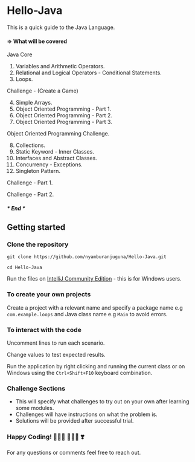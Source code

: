 # Hello-Java
  This is a quick guide to the Java Language.
 
  #### => What will be covered 
  Java Core
  1. Variables and Arithmetic Operators.
  2. Relational and Logical Operators - Conditional Statements.
  3. Loops.
  
   Challenge - (Create a Game)
  
  4. Simple Arrays.
  5. Object Oriented Programming - Part 1.
  6. Object Oriented Programming - Part 2.
  7. Object Oriented Programming - Part 3.
  
  Object Oriented Programming Challenge.
  
  8. Collections.
  9. Static Keyword - Inner Classes.
  10. Interfaces and Abstract Classes.
  11. Concurrency - Exceptions.
  12. Singleton Pattern.
  
   Challenge - Part 1.
  
   Challenge - Part 2. 
  ##### * End *
 
## Getting started

### Clone the repository

```
git clone https://github.com/nyamburanjuguna/Hello-Java.git

cd Hello-Java
```
Run the files on [IntelliJ Community Edition](https://www.jetbrains.com/idea/download/#section=windows) - this is for Windows users.

### To create your own projects
Create a project with a relevant name and specify a package name e.g ```com.example.loops``` and Java class name e.g ```Main``` to avoid errors.

### To interact with the code
Uncomment lines to run each scenario.

Change values to test expected results.

Run the application by right clicking and running the current class or on Windows using the ```Ctrl+Shift+F10``` keyboard combination.

### Challenge Sections
- This will specify what challenges to try out on your own after learning some modules.
- Challenges will have instructions on what the problem is.
- Solutions will be provided after successful trial.



### Happy Coding! 👨🏻‍💻 👩🏻‍💻 ❣️

For any questions or comments feel free to reach out.


